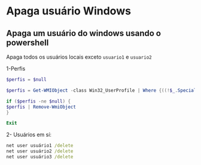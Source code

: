 # Apaga usuário Windows
## Apaga um usuário do windows usando o powershell

Apaga todos os usuários locais exceto `usuario1` e `usuario2`

1-Perfis

```powershell
$perfis = $null

$perfis = Get-WMIObject -class Win32_UserProfile | Where {((!$_.Special) -and ($_.LocalPath -ne "C:\Users\usuario1") -and ($_.LocalPath -ne "C:\Users\usuario2"))}

if ($perfis -ne $null) {
$perfis | Remove-WmiObject
}

Exit
```

2- Usuários em sí:

```cmd
net user usuário1 /delete
net user usuário2 /delete
net user usuário3 /delete
```

